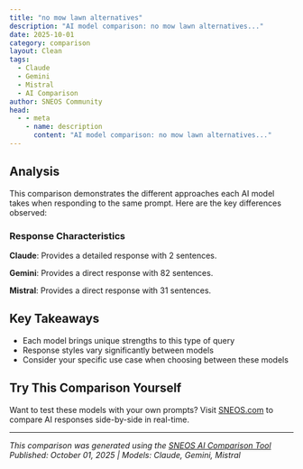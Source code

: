 ```yaml
---
title: "no mow lawn alternatives"
description: "AI model comparison: no mow lawn alternatives..."
date: 2025-10-01
category: comparison
layout: Clean
tags:
  - Claude
  - Gemini
  - Mistral
  - AI Comparison
author: SNEOS Community
head:
  - - meta
    - name: description
      content: "AI model comparison: no mow lawn alternatives..."
---
```


<ChatComparison
  title="no mow lawn alternatives"
  prompt="no mow lawn alternatives"
  :responses='{
    "Claude": "Here are some great alternatives to traditional mowed grass lawns:\n\n## Ground Covers\n- **Creeping thyme** - fragrant, drought-tolerant, attracts pollinators\n- **Moss** - thrives in shade, requires minimal maintenance\n- **Clover** - fixes nitrogen, stays green, soft underfoot\n- **Creeping phlox** - colorful spring blooms\n- **Sedum varieties** - succulent groundcover, very low water needs\n\n## Native Plant Options\n- **Native wildflower meadows** - support local wildlife, seasonal interest\n- **Prairie grasses** - deep roots, drought-resistant\n- **Native ferns** - excellent for shaded areas\n- **Regional native plants** - adapted to your specific climate\n\n## Hardscaping\n- **Gravel or stone gardens** - minimal maintenance, modern look\n- **Mulched beds** - suppress weeds, retain moisture\n- **Permeable pavers** - functional and attractive\n- **Decomposed granite** - natural appearance, compacts well\n\n## Edible Landscapes\n- **Herb gardens** - fragrant and useful\n- **Vegetable beds** - productive use of space\n- **Berry bushes** - low maintenance, food production\n- **Fruit trees** with understory plantings\n\n## Mixed Approaches\n- **Reduce lawn size** gradually, keeping small functional areas\n- **Create \u0022rooms\u0022** with different groundcovers for different uses\n- **Combine hardscaping with plants** for varied texture and function\n\nThe best choice depends on your climate, soil, intended use, and maintenance preferences. What\u0027s your location and primary goals?",
    "Gemini": "Okay, let\u0027s explore some no-mow lawn alternatives!  There are lots of great options depending on your climate, soil, desired look, and how much foot traffic you anticipate.\n\n**Ground Covers (Creeping Plants):**\n\nThese are generally low-growing and spread to fill in spaces.\n\n*   **Creeping Thyme (Thymus serpyllum):**  A popular choice.  It\u0027s aromatic (smells great when stepped on), drought-tolerant, attracts pollinators, and comes in various colors of flowers (pink, purple, white).  It tolerates some foot traffic. Full Sun.\n\n*   **Clover (Trifolium repens or other varieties):**  Especially white clover.  Fixes nitrogen in the soil (naturally fertilizes!), attracts bees (can be a pro or con depending on your preference), and tolerates moderate foot traffic.  Can be mixed with grass for a more natural look or used alone. Full sun or part shade.\n\n*   **Microclover (Trifolium repens \u0027Pirouette\u0027):** A smaller variety of clover that blends well with turfgrass or as a standalone groundcover. It\u0027s low-growing, nitrogen-fixing, and requires less water and fertilizer than traditional lawns.\n\n*   **Dwarf Mondo Grass (Ophiopogon japonicus \u0027Nana\u0027):**  Not actually a grass, but a lily relative. Very low-maintenance, evergreen, and forms a dense mat.  Prefers shade to part shade and is slow to establish. Great for between stepping stones.\n\n*   **Irish Moss (Sagina subulata):**  Soft, moss-like texture.  Prefers moist, well-drained soil and partial shade.  Not very tolerant of foot traffic.\n\n*   **Scotch Moss (Sagina subulata \u0027Aurea\u0027):** Similar to Irish moss but has a golden-yellow color.\n\n*   **Creeping Sedum (Sedum spp.):** Many varieties, from low-growing mats to slightly taller options. Excellent drought tolerance, great for sunny locations, and offers colorful foliage and flowers.  Some tolerate light foot traffic.\n\n*   **Snow-in-Summer (Cerastium tomentosum):** Silver foliage and white flowers in summer. Very drought-tolerant and prefers full sun. Can be aggressive spreaders.\n\n*   **Bugleweed (Ajuga reptans):**  Evergreen ground cover with attractive foliage and blue or purple flower spikes. Tolerates shade and spreads quickly. Can be invasive in some areas.\n\n*   **Chamomile (Chamaemelum nobile):**  Another aromatic option.  Releases a pleasant scent when walked on.  Needs full sun and well-drained soil.\n\n*   **Corsican Mint (Mentha requienii):**  Tiny leaves and a strong mint scent.  Tolerates some shade and moist soil. Very low-growing but can be aggressive.\n\n**Ornamental Grasses \u0026 Sedges:**\n\nThese offer texture and movement.  They may require occasional trimming, but far less than mowing.\n\n*   **Blue Fescue (Festuca glauca):**  Clump-forming grass with blue-gray foliage.  Drought-tolerant and prefers full sun.\n\n*   **Pennsylvania Sedge (Carex pensylvanica):**  Native to North America.  Tolerates shade and dry conditions.  Forms a soft, flowing ground cover.\n\n*   **Berkeley Sedge (Carex divulsa):** Another excellent sedge with a clumping habit. Drought-tolerant and adaptable to various soil types.\n\n**Wildflower Meadows:**\n\nThese are a more naturalistic option, providing habitat for pollinators and other wildlife.  Requires some planning and maintenance (occasional cutting back).\n\n*   **Native wildflower seed mixes:** Choose a mix appropriate for your region and soil type.\n*   **Consider adding some native grasses:** To provide structure and prevent the wildflowers from flopping over.\n\n**Hardscaping with Ground Cover Accents:**\n\nCombines paving stones, gravel, mulch, or other hardscaping elements with small patches of ground cover.  This can reduce the overall area that needs to be planted and maintained.\n\n*   **Stepping stones with creeping thyme or mondo grass between them.**\n*   **Gravel paths with pockets of drought-tolerant succulents.**\n\n**Things to Consider When Choosing:**\n\n*   **Climate:**  What is your hardiness zone?  What are your average rainfall and temperature extremes?\n*   **Soil type:**  Is your soil sandy, clay, or loamy?  What is the pH?\n*   **Sunlight:**  How much sun does the area receive?\n*   **Foot traffic:**  How much walking will occur on the area?\n*   **Maintenance:**  How much time and effort are you willing to spend on weeding, watering, and other tasks?\n*   **Aesthetics:**  What look are you trying to achieve?  Formal or informal?  Green or colorful?\n*   **Local Regulations/HOA:** Check for any restrictions on lawn alternatives.\n*   **Invasiveness:** Research if the plant spreads too aggressively in your area.\n\n**Preparation is Key:**\n\n*   **Remove existing grass:**  This is crucial for success.  You can use a sod cutter, sheet mulching, or herbicides (as a last resort).\n*   **Amend the soil:**  Add compost or other organic matter to improve drainage and fertility.\n*   **Plant properly:**  Follow the planting instructions for the chosen ground cover.\n*   **Water regularly:**  Especially during the establishment phase.\n\n**Important Considerations for Specific Plants:**\n\n*   **Clover and Bees:** Clover attracts bees, which can be a concern for those with allergies or who have young children.  Mowing clover after it flowers will reduce the number of bees.\n*   **Invasive Potential:** Research the invasive potential of any plant before planting it, especially if you live near natural areas.\n*   **Weed Control:**  Even with no-mow lawns, you\u0027ll still need to control weeds.  Hand-pulling, mulching, and using herbicides (carefully and sparingly) are options.\n\n**To give you the most specific advice, tell me:**\n\n*   **Your location (or hardiness zone):** This is critical for knowing what plants will thrive.\n*   **The amount of sun the area receives:** Full sun, partial shade, or full shade?\n*   **What kind of soil you have:** (If you know)\n*   **How much foot traffic do you anticipate?**\n*   **What is your desired look?**\n\nWith that information, I can narrow down the best no-mow lawn alternatives for your situation!\n",
    "Mistral": "There are several alternatives to traditional lawns that require little to no mowing, offering a low-maintenance and often more eco-friendly option. Here are some popular no-mow lawn alternatives:\n\n1. **Ground Covers**:\n   - **Clover**: Soft to walk on, drought-tolerant, and fixes nitrogen in the soil.\n   - **Creeping Thyme**: Aromatic, drought-tolerant, and produces small flowers.\n   - **Ice Plant (Delosperma)**: Drought-tolerant with colorful flowers.\n   - **Sedum**: Varieties like \u0027Dragon\u0027s Blood\u0027 or \u0027Angelina\u0027 are hardy and drought-tolerant.\n   - **Creeping Jenny (Lysimachia nummularia)**: Thrives in partial shade and has attractive yellow flowers.\n\n2. **Ornamental Grasses**:\n   - **Fescue**: Fine-textured and drought-tolerant. Choose slow-growing varieties like \u0027NoMow\u0027.\n   - **Mondo Grass (Ophiopogon japonicus)**: Evergreen and resembles a traditional lawn but grows slowly.\n   - **Carex**: Varieties like \u0027Bowles Golden\u0027 or \u0027Evergold\u0027 offer color and texture.\n\n3. **Moss**:\n   - Thrives in shady areas and requires no mowing. It creates a lush, green carpet.\n\n4. **Native Plants**:\n   - Choose native plants that are adapted to your region\u0027s climate and soil conditions. They often require less maintenance and support local wildlife.\n\n5. **Hardscaping**:\n   - **Patios and Decks**: Expanding these areas can reduce lawn space.\n   - **Gravel or Mulch**: Can be used to create low-maintenance zones with potted plants or statuary.\n\n6. **Artificial Turf**:\n   - Provides a green, low-maintenance surface but may not be as eco-friendly as living plants.\n\n7. **Wildflower Meadows**:\n   - A mix of wildflowers can create a beautiful, low-maintenance landscape that supports pollinators.\n\n8. **Edible Landscaping**:\n   - Replace lawn with fruit trees, berry bushes, and vegetable gardens for a functional and attractive space.\n\n9. **Xeriscaping**:\n   - A landscaping method developed for arid areas, focusing on water conservation and drought-tolerant plants.\n\nWhen choosing a no-mow alternative, consider your climate, soil conditions, and the amount of sunlight your yard receives. Mixing different types of ground covers and plants can create a visually appealing and low-maintenance landscape."
  }'
  published-date="18:28"
/>

## Analysis

This comparison demonstrates the different approaches each AI model takes when responding to the same prompt. Here are the key differences observed:

### Response Characteristics

**Claude**: Provides a detailed response with 2 sentences. 

**Gemini**: Provides a direct response with 82 sentences. 

**Mistral**: Provides a direct response with 31 sentences. 

## Key Takeaways

- Each model brings unique strengths to this type of query
- Response styles vary significantly between models
- Consider your specific use case when choosing between these models

## Try This Comparison Yourself

Want to test these models with your own prompts? Visit [SNEOS.com](https://sneos.com) to compare AI responses side-by-side in real-time.

---

*This comparison was generated using the [SNEOS AI Comparison Tool](https://sneos.com)*
*Published: October 01, 2025 | Models: Claude, Gemini, Mistral*
